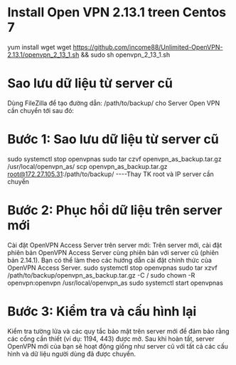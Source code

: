 # Install Open VPN 2.13.1 treen Centos 7
yum install wget
wget https://github.com/income88/Unlimited-OpenVPN-2.13.1/openvpn_2_13_1.sh && sudo sh openvpn_2_13_1.sh

# Sao lưu dữ liệu từ server cũ
Dùng FileZilla để tạo đường dẫn: /path/to/backup/ cho Server Open VPN cần chuyển tới sau đó:

# Bước 1: Sao lưu dữ liệu từ server cũ
sudo systemctl stop openvpnas
sudo tar czvf openvpn_as_backup.tar.gz /usr/local/openvpn_as/
scp openvpn_as_backup.tar.gz root@172.27.105.31:/path/to/backup/    ----Thay TK root và IP server cần chuyển

# Bước 2: Phục hồi dữ liệu trên server mới
Cài đặt OpenVPN Access Server trên server mới: Trên server mới, cài đặt phiên bản OpenVPN Access Server cùng phiên bản với server cũ (phiên bản 2.14.1). Bạn có thể làm theo các hướng dẫn cài đặt chính thức của OpenVPN Access Server.
sudo systemctl stop openvpnas
sudo tar xzvf /path/to/backup/openvpn_as_backup.tar.gz -C /
sudo chown -R openvpn:openvpn /usr/local/openvpn_as
sudo systemctl start openvpnas
# Bước 3: Kiểm tra và cấu hình lại
Kiểm tra tường lửa và các quy tắc bảo mật trên server mới để đảm bảo rằng các cổng cần thiết (ví dụ: 1194, 443) được mở.
Sau khi hoàn tất, server OpenVPN mới của bạn sẽ hoạt động giống như server cũ với tất cả các cấu hình và dữ liệu người dùng đã được chuyển.

